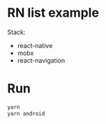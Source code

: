 # RN list example
Stack:
- react-native
- mobx
- react-navigation

# Run
```bash
yarn
yarn android
```
